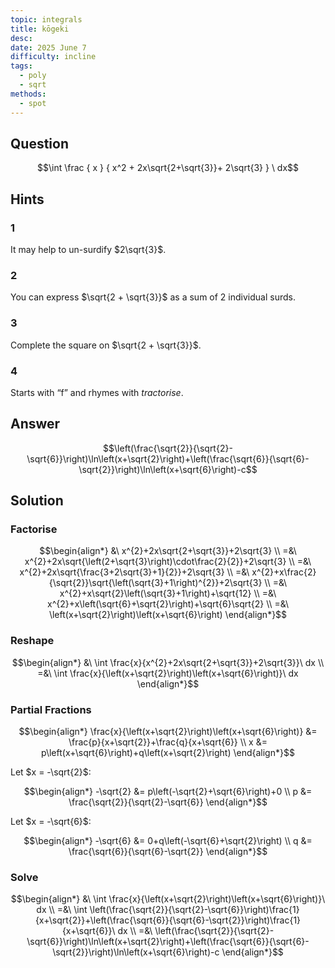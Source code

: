 ```yaml
---
topic: integrals
title: kōgeki
desc: 
date: 2025 June 7
difficulty: incline
tags:
  - poly
  - sqrt
methods:
  - spot
---
```



## Question
```math
\int
  \frac
    { x }
    { x^2 + 2x\sqrt{2+\sqrt{3}}+ 2\sqrt{3} }
\ dx
```


## Hints

### 1
It may help to un-surdify $2\sqrt{3}$.

### 2
You can express $\sqrt{2 + \sqrt{3}}$ as a sum of 2 individual surds.

### 3
Complete the square on $\sqrt{2 + \sqrt{3}}$.

### 4
Starts with “f” and rhymes with <em>tractorise</em>.


## Answer
```math
\left(\frac{\sqrt{2}}{\sqrt{2}-\sqrt{6}}\right)\ln\left(x+\sqrt{2}\right)+\left(\frac{\sqrt{6}}{\sqrt{6}-\sqrt{2}}\right)\ln\left(x+\sqrt{6}\right)-c
```


## Solution

### Factorise
```math
\begin{align*}
  &\ x^{2}+2x\sqrt{2+\sqrt{3}}+2\sqrt{3}
  \\ =&\ x^{2}+2x\sqrt{\left(2+\sqrt{3}\right)\cdot\frac{2}{2}}+2\sqrt{3}
  \\ =&\ x^{2}+2x\sqrt{\frac{3+2\sqrt{3}+1}{2}}+2\sqrt{3}
  \\ =&\ x^{2}+x\frac{2}{\sqrt{2}}\sqrt{\left(\sqrt{3}+1\right)^{2}}+2\sqrt{3}
  \\ =&\ x^{2}+x\sqrt{2}\left(\sqrt{3}+1\right)+\sqrt{12}
  \\ =&\ x^{2}+x\left(\sqrt{6}+\sqrt{2}\right)+\sqrt{6}\sqrt{2}
  \\ =&\ \left(x+\sqrt{2}\right)\left(x+\sqrt{6}\right)
\end{align*}
```

### Reshape
```math
\begin{align*}
  &\ \int \frac{x}{x^{2}+2x\sqrt{2+\sqrt{3}}+2\sqrt{3}}\ dx
  \\ =&\ \int \frac{x}{\left(x+\sqrt{2}\right)\left(x+\sqrt{6}\right)}\ dx
\end{align*}
```

### Partial Fractions
```math
\begin{align*}
  \frac{x}{\left(x+\sqrt{2}\right)\left(x+\sqrt{6}\right)} &= \frac{p}{x+\sqrt{2}}+\frac{q}{x+\sqrt{6}}
  \\ x &= p\left(x+\sqrt{6}\right)+q\left(x+\sqrt{2}\right)
\end{align*}
```

Let $x = -\sqrt{2}$:

```math
\begin{align*}
  -\sqrt{2} &= p\left(-\sqrt{2}+\sqrt{6}\right)+0
  \\ p &= \frac{\sqrt{2}}{\sqrt{2}-\sqrt{6}}
\end{align*}
```

Let $x = -\sqrt{6}$:

```math
\begin{align*}
  -\sqrt{6} &= 0+q\left(-\sqrt{6}+\sqrt{2}\right)
  \\ q &= \frac{\sqrt{6}}{\sqrt{6}-\sqrt{2}}
\end{align*}
```

### Solve
```math
\begin{align*}
  &\ \int \frac{x}{\left(x+\sqrt{2}\right)\left(x+\sqrt{6}\right)}\ dx
  \\ =&\ \int \left(\frac{\sqrt{2}}{\sqrt{2}-\sqrt{6}}\right)\frac{1}{x+\sqrt{2}}+\left(\frac{\sqrt{6}}{\sqrt{6}-\sqrt{2}}\right)\frac{1}{x+\sqrt{6}}\ dx
  \\ =&\ \left(\frac{\sqrt{2}}{\sqrt{2}-\sqrt{6}}\right)\ln\left(x+\sqrt{2}\right)+\left(\frac{\sqrt{6}}{\sqrt{6}-\sqrt{2}}\right)\ln\left(x+\sqrt{6}\right)-c
\end{align*}
```
